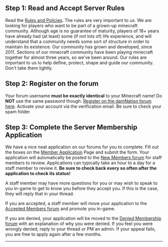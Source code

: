 ---
---
## Step 1: Read and Accept Server Rules 
Read the [Rules and Policies](../rules.md "Rules and Policies"). The rules are very important to us. We are looking for players who want to be part of a grown-up minecraft community. Although age is no guarantee of maturity, players of 18+ years have already had (at least) some (if not lots of) life experience, and will understand that a community needs some sort of structure in order to maintain its existence. Our community has grown and developed, since 2011. Sections of our minecraft community have been playing minecraft together for almost three years, so we've been around. Our rules are important to us to help define, protect, shape and guide our community. Don't take them lightly.

## Step 2: Register on the forum
Your forum username **must be exactly identical** to your Minecraft name! Do **NOT** use the same password though. [Register on the damNation forum here](http://damnation.eu/phpbb/ucp.php?mode=register "Register"). Activate your account via the verification email. Be sure to check your spam folder.

## Step 3: Complete the Server Membership Application

We have a nice neat application on our forums for you to complete. Fill out the boxes on the [Member Application](https://damnation.eu/phpbb/application.php) Page and submit the form. Your application will automatically be posted to the [New Members forum](https://damnation.eu/phpbb/viewforum.php?f=21) for staff members to review. Applications can typically take an hour to a day for a staff member to review it. <b>Be sure to check back every so often after the application to check its status!</b>

A staff member may have more questions for you or may wish to speak to you in-game to get to know you before they accept you. If this is the case, they will reply that in your thread.

If you are accepted, a staff member will move your application to the [Accepted Members forum](https://damnation.eu/phpbb/viewforum.php?f=24) and promote you in-game. 

If you are denied, your application will be moved to the [Denied Membership forum](https://damnation.eu/phpbb/viewforum.php?f=25) with an explanation of why you were denied. If you feel you were wrongly denied, reply to your thread or PM an admin. If your appeal fails, you are free to apply again after a few months.

___
